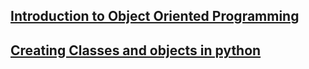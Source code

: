 ## <a href="python_oop1.ipynb">Introduction to Object Oriented Programming</a>
## <a href="python_oop2.ipynb">Creating Classes and objects in python</a>